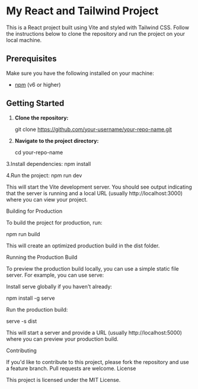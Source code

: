 

# My React and Tailwind Project

This is a React project built using Vite and styled with Tailwind CSS. Follow the instructions below to clone the repository and run the project on your local machine.

## Prerequisites

Make sure you have the following installed on your machine:

- [npm](https://www.npmjs.com/) (v6 or higher)

## Getting Started

1. **Clone the repository:**

   
   git clone https://github.com/your-username/your-repo-name.git

2. **Navigate to the project directory:**

     cd your-repo-name

3.Install dependencies:
  npm install
  
4.Run the project:
  npm run dev



This will start the Vite development server. You should see output indicating that the server is running and a local URL (usually http://localhost:3000) where you can view your project.


Building for Production

To build the project for production, run:

npm run build

   This will create an optimized production build in the dist folder.

Running the Production Build

To preview the production build locally, you can use a simple static file server. For example, you can use serve:

Install serve globally if you haven't already:

npm install -g serve

Run the production build:

serve -s dist

This will start a server and provide a URL (usually http://localhost:5000) where you can preview your production build.

Contributing

If you'd like to contribute to this project, please fork the repository and use a feature branch. Pull requests are welcome.
License

This project is licensed under the MIT License.



